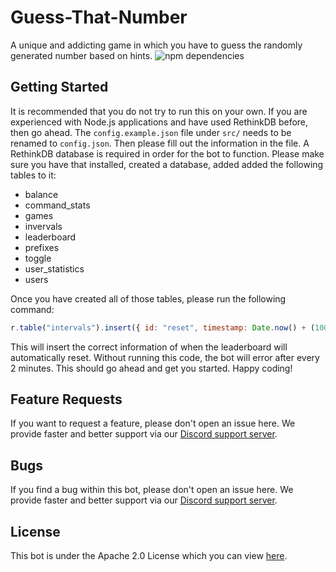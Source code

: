 # Guess-That-Number
A unique and addicting game in which you have to guess the randomly generated number based on hints.
![npm dependencies](https://david-dm.org/PassTheMayo/Guess-That-Number.svg "npm dependencies")

## Getting Started
It is recommended that you do not try to run this on your own. If you are experienced with Node.js applications and have used RethinkDB before, then go ahead. The `config.example.json` file under `src/` needs to be renamed to `config.json`. Then please fill out the information in the file. A RethinkDB database is required in order for the bot to function. Please make sure you have that installed, created a database, added added the following tables to it:
* balance
* command_stats
* games
* invervals
* leaderboard
* prefixes
* toggle
* user_statistics
* users

Once you have created all of those tables, please run the following command:
```js
r.table("intervals").insert({ id: "reset", timestamp: Date.now() + (1000 * 60 * 60 * 24 * 15) });
```
This will insert the correct information of when the leaderboard will automatically reset. Without running this code, the bot will error after every 2 minutes. This should go ahead and get you started. Happy coding!

## Feature Requests
If you want to request a feature, please don't open an issue here. We provide faster and better support via our [Discord support server](https://discord.gg/3hqURjk).

## Bugs
If you find a bug within this bot, please don't open an issue here. We provide faster and better support via our [Discord support server](https://discord.gg/3hqURjk).

## License
This bot is under the Apache 2.0 License which you can view [here](https://github.com/PassTheMayo/Guess-That-Number/blob/master/LICENSE).
